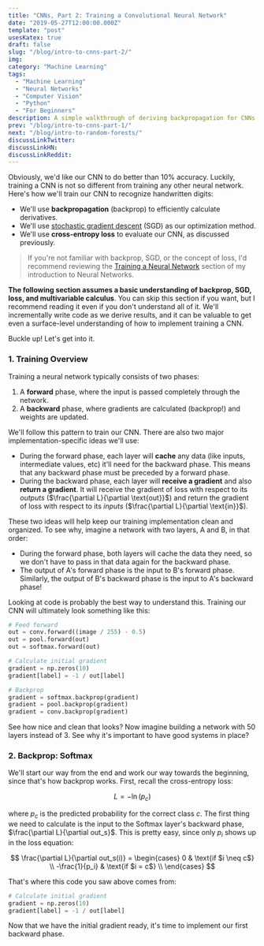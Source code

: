 ```yaml
---
title: "CNNs, Part 2: Training a Convolutional Neural Network"
date: "2019-05-27T12:00:00.000Z"
template: "post"
usesKatex: true
draft: false
slug: "/blog/intro-to-cnns-part-2/"
img:
category: "Machine Learning"
tags:
  - "Machine Learning"
  - "Neural Networks"
  - "Computer Vision"
  - "Python"
  - "For Beginners"
description: A simple walkthrough of deriving backpropagation for CNNs and implementing it from scratch in Python.
prev: "/blog/intro-to-cnns-part-1/"
next: "/blog/intro-to-random-forests/"
discussLinkTwitter:
discussLinkHN:
discussLinkReddit:
---
```


Obviously, we'd like our CNN to do better than 10% accuracy. Luckily, training a CNN is not so different from training any other neural network. Here's how we'll train our CNN to recognize handwritten digits:

- We'll use **backpropagation** (backprop) to efficiently calculate derivatives.
- We'll use [stochastic gradient descent](https://en.wikipedia.org/wiki/Stochastic_gradient_descent) (SGD) as our optimization method.
- We'll use **cross-entropy loss** to evaluate our CNN, as discussed previously.

> If you're not familiar with backprop, SGD, or the concept of loss, I'd recommend reviewing the [Training a Neural Network](/blog/intro-to-neural-networks/#4-training-a-neural-network-part-2) section of my introduction to Neural Networks.

**The following section assumes a basic understanding of backprop, SGD, loss, and multivariable calculus**. You can skip this section if you want, but I recommend reading it even if you don't understand all of it. We'll incrementally write code as we derive results, and it can be valuable to get even a surface-level understanding of how to implement training a CNN.

Buckle up! Let's get into it.

### 1. Training Overview

Training a neural network typically consists of two phases:

1. A **forward** phase, where the input is passed completely through the network.
2. A **backward** phase, where gradients are calculated (backprop!) and weights are updated.

We'll follow this pattern to train our CNN. There are also two major implementation-specific ideas we'll use:

- During the forward phase, each layer will **cache** any data (like inputs, intermediate values, etc) it'll need for the backward phase. This means that any backward phase must be preceded by a forward phase.
- During the backward phase, each layer will **receive a gradient** and also **return a gradient**. It will receive the gradient of loss with respect to its _outputs_ ($\frac{\partial L}{\partial \text{out}}$) and return the gradient of loss with respect to its _inputs_ ($\frac{\partial L}{\partial \text{in}}$).

These two ideas will help keep our training implementation clean and organized. To see why, imagine a network with two layers, A and B, in that order:

- During the forward phase, both layers will cache the data they need, so we don't have to pass in that data again for the backward phase.
- The output of A's forward phase is the input to B's forward phase. Similarly, the output of B's backward phase is the input to A's backward phase!

Looking at code is probably the best way to understand this. Training our CNN will ultimately look something like this:

```python
# Feed forward
out = conv.forward((image / 255) - 0.5)
out = pool.forward(out)
out = softmax.forward(out)

# Calculate initial gradient
gradient = np.zeros(10)
gradient[label] = -1 / out[label]

# Backprop
gradient = softmax.backprop(gradient)
gradient = pool.backprop(gradient)
gradient = conv.backprop(gradient)
```

See how nice and clean that looks? Now imagine building a network with 50 layers instead of 3. See why it's important to have good systems in place?

### 2. Backprop: Softmax

We'll start our way from the end and work our way towards the beginning, since that's how backprop works. First, recall the cross-entropy loss:

$$
L = -\ln(p_c)
$$

where $p_c$ is the predicted probability for the correct class $c$. The first thing we need to calculate is the input to the Softmax layer's backward phase, $\frac{\partial L}{\partial out_s}$. This is pretty easy, since only $p_i$ shows up in the loss equation:

$$
\frac{\partial L}{\partial out_s(i)} =
\begin{cases}
    0 & \text{if $i \neq c$} \\
    -\frac{1}{p_i} & \text{if $i = c$} \\
\end{cases}
$$

That's where this code you saw above comes from:

```python
# Calculate initial gradient
gradient = np.zeros(10)
gradient[label] = -1 / out[label]
```

Now that we have the initial gradient ready, it's time to implement our first backward phase.
